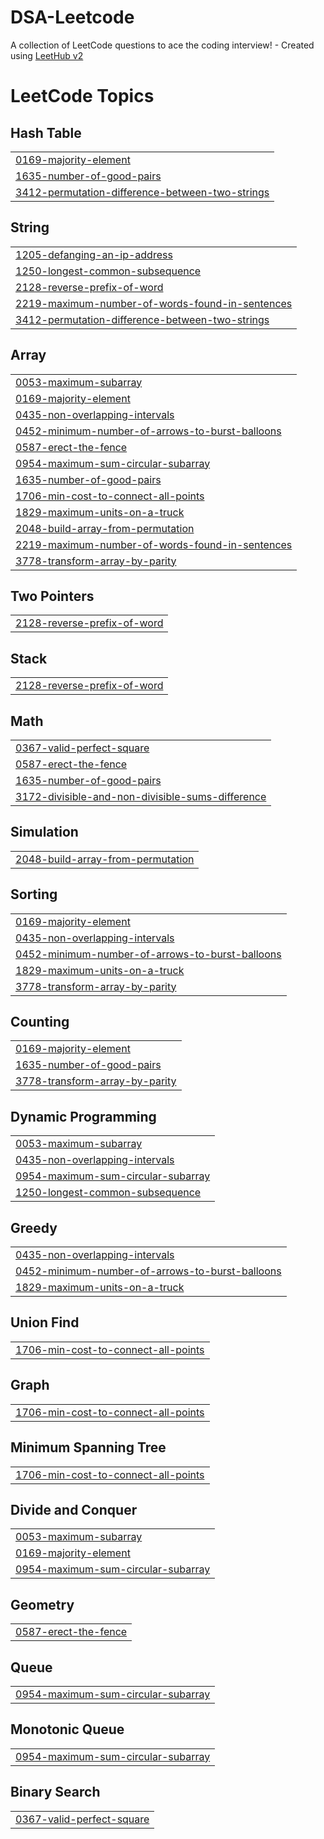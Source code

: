 # DSA-Leetcode
A collection of LeetCode questions to ace the coding interview! - Created using [LeetHub v2](https://github.com/arunbhardwaj/LeetHub-2.0)

<!---LeetCode Topics Start-->
# LeetCode Topics
## Hash Table
|  |
| ------- |
| [0169-majority-element](https://github.com/goelDev/DSA-Leetcode/tree/master/0169-majority-element) |
| [1635-number-of-good-pairs](https://github.com/goelDev/DSA-Leetcode/tree/master/1635-number-of-good-pairs) |
| [3412-permutation-difference-between-two-strings](https://github.com/goelDev/DSA-Leetcode/tree/master/3412-permutation-difference-between-two-strings) |
## String
|  |
| ------- |
| [1205-defanging-an-ip-address](https://github.com/goelDev/DSA-Leetcode/tree/master/1205-defanging-an-ip-address) |
| [1250-longest-common-subsequence](https://github.com/goelDev/DSA-Leetcode/tree/master/1250-longest-common-subsequence) |
| [2128-reverse-prefix-of-word](https://github.com/goelDev/DSA-Leetcode/tree/master/2128-reverse-prefix-of-word) |
| [2219-maximum-number-of-words-found-in-sentences](https://github.com/goelDev/DSA-Leetcode/tree/master/2219-maximum-number-of-words-found-in-sentences) |
| [3412-permutation-difference-between-two-strings](https://github.com/goelDev/DSA-Leetcode/tree/master/3412-permutation-difference-between-two-strings) |
## Array
|  |
| ------- |
| [0053-maximum-subarray](https://github.com/goelDev/DSA-Leetcode/tree/master/0053-maximum-subarray) |
| [0169-majority-element](https://github.com/goelDev/DSA-Leetcode/tree/master/0169-majority-element) |
| [0435-non-overlapping-intervals](https://github.com/goelDev/DSA-Leetcode/tree/master/0435-non-overlapping-intervals) |
| [0452-minimum-number-of-arrows-to-burst-balloons](https://github.com/goelDev/DSA-Leetcode/tree/master/0452-minimum-number-of-arrows-to-burst-balloons) |
| [0587-erect-the-fence](https://github.com/goelDev/DSA-Leetcode/tree/master/0587-erect-the-fence) |
| [0954-maximum-sum-circular-subarray](https://github.com/goelDev/DSA-Leetcode/tree/master/0954-maximum-sum-circular-subarray) |
| [1635-number-of-good-pairs](https://github.com/goelDev/DSA-Leetcode/tree/master/1635-number-of-good-pairs) |
| [1706-min-cost-to-connect-all-points](https://github.com/goelDev/DSA-Leetcode/tree/master/1706-min-cost-to-connect-all-points) |
| [1829-maximum-units-on-a-truck](https://github.com/goelDev/DSA-Leetcode/tree/master/1829-maximum-units-on-a-truck) |
| [2048-build-array-from-permutation](https://github.com/goelDev/DSA-Leetcode/tree/master/2048-build-array-from-permutation) |
| [2219-maximum-number-of-words-found-in-sentences](https://github.com/goelDev/DSA-Leetcode/tree/master/2219-maximum-number-of-words-found-in-sentences) |
| [3778-transform-array-by-parity](https://github.com/goelDev/DSA-Leetcode/tree/master/3778-transform-array-by-parity) |
## Two Pointers
|  |
| ------- |
| [2128-reverse-prefix-of-word](https://github.com/goelDev/DSA-Leetcode/tree/master/2128-reverse-prefix-of-word) |
## Stack
|  |
| ------- |
| [2128-reverse-prefix-of-word](https://github.com/goelDev/DSA-Leetcode/tree/master/2128-reverse-prefix-of-word) |
## Math
|  |
| ------- |
| [0367-valid-perfect-square](https://github.com/goelDev/DSA-Leetcode/tree/master/0367-valid-perfect-square) |
| [0587-erect-the-fence](https://github.com/goelDev/DSA-Leetcode/tree/master/0587-erect-the-fence) |
| [1635-number-of-good-pairs](https://github.com/goelDev/DSA-Leetcode/tree/master/1635-number-of-good-pairs) |
| [3172-divisible-and-non-divisible-sums-difference](https://github.com/goelDev/DSA-Leetcode/tree/master/3172-divisible-and-non-divisible-sums-difference) |
## Simulation
|  |
| ------- |
| [2048-build-array-from-permutation](https://github.com/goelDev/DSA-Leetcode/tree/master/2048-build-array-from-permutation) |
## Sorting
|  |
| ------- |
| [0169-majority-element](https://github.com/goelDev/DSA-Leetcode/tree/master/0169-majority-element) |
| [0435-non-overlapping-intervals](https://github.com/goelDev/DSA-Leetcode/tree/master/0435-non-overlapping-intervals) |
| [0452-minimum-number-of-arrows-to-burst-balloons](https://github.com/goelDev/DSA-Leetcode/tree/master/0452-minimum-number-of-arrows-to-burst-balloons) |
| [1829-maximum-units-on-a-truck](https://github.com/goelDev/DSA-Leetcode/tree/master/1829-maximum-units-on-a-truck) |
| [3778-transform-array-by-parity](https://github.com/goelDev/DSA-Leetcode/tree/master/3778-transform-array-by-parity) |
## Counting
|  |
| ------- |
| [0169-majority-element](https://github.com/goelDev/DSA-Leetcode/tree/master/0169-majority-element) |
| [1635-number-of-good-pairs](https://github.com/goelDev/DSA-Leetcode/tree/master/1635-number-of-good-pairs) |
| [3778-transform-array-by-parity](https://github.com/goelDev/DSA-Leetcode/tree/master/3778-transform-array-by-parity) |
## Dynamic Programming
|  |
| ------- |
| [0053-maximum-subarray](https://github.com/goelDev/DSA-Leetcode/tree/master/0053-maximum-subarray) |
| [0435-non-overlapping-intervals](https://github.com/goelDev/DSA-Leetcode/tree/master/0435-non-overlapping-intervals) |
| [0954-maximum-sum-circular-subarray](https://github.com/goelDev/DSA-Leetcode/tree/master/0954-maximum-sum-circular-subarray) |
| [1250-longest-common-subsequence](https://github.com/goelDev/DSA-Leetcode/tree/master/1250-longest-common-subsequence) |
## Greedy
|  |
| ------- |
| [0435-non-overlapping-intervals](https://github.com/goelDev/DSA-Leetcode/tree/master/0435-non-overlapping-intervals) |
| [0452-minimum-number-of-arrows-to-burst-balloons](https://github.com/goelDev/DSA-Leetcode/tree/master/0452-minimum-number-of-arrows-to-burst-balloons) |
| [1829-maximum-units-on-a-truck](https://github.com/goelDev/DSA-Leetcode/tree/master/1829-maximum-units-on-a-truck) |
## Union Find
|  |
| ------- |
| [1706-min-cost-to-connect-all-points](https://github.com/goelDev/DSA-Leetcode/tree/master/1706-min-cost-to-connect-all-points) |
## Graph
|  |
| ------- |
| [1706-min-cost-to-connect-all-points](https://github.com/goelDev/DSA-Leetcode/tree/master/1706-min-cost-to-connect-all-points) |
## Minimum Spanning Tree
|  |
| ------- |
| [1706-min-cost-to-connect-all-points](https://github.com/goelDev/DSA-Leetcode/tree/master/1706-min-cost-to-connect-all-points) |
## Divide and Conquer
|  |
| ------- |
| [0053-maximum-subarray](https://github.com/goelDev/DSA-Leetcode/tree/master/0053-maximum-subarray) |
| [0169-majority-element](https://github.com/goelDev/DSA-Leetcode/tree/master/0169-majority-element) |
| [0954-maximum-sum-circular-subarray](https://github.com/goelDev/DSA-Leetcode/tree/master/0954-maximum-sum-circular-subarray) |
## Geometry
|  |
| ------- |
| [0587-erect-the-fence](https://github.com/goelDev/DSA-Leetcode/tree/master/0587-erect-the-fence) |
## Queue
|  |
| ------- |
| [0954-maximum-sum-circular-subarray](https://github.com/goelDev/DSA-Leetcode/tree/master/0954-maximum-sum-circular-subarray) |
## Monotonic Queue
|  |
| ------- |
| [0954-maximum-sum-circular-subarray](https://github.com/goelDev/DSA-Leetcode/tree/master/0954-maximum-sum-circular-subarray) |
## Binary Search
|  |
| ------- |
| [0367-valid-perfect-square](https://github.com/goelDev/DSA-Leetcode/tree/master/0367-valid-perfect-square) |
<!---LeetCode Topics End-->